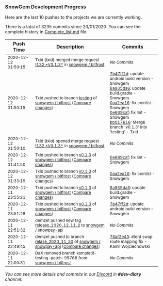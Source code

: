 
### SnowGem Development Progress

Here are the last 10 pushes to the projects we are currently working.

There is a total of 3235 commits since 20/01/2020. You can see the complete history in
 [Complete_list.md](Complete_list.md) file.

| Push Time | Description | Commits |
| --- | --- | --- |
| <sub>2020-12-12 01:50:15</sub> | <sub>Txid (txid) merged merge request [\!132 \*V0\.1\.3\*](https://gitlab.com/snowgem/bitfrost/-/merge_requests/132) in [snowgem / bitfrost](https://gitlab.com/snowgem/bitfrost)</sub> | <sub>_No Commits_</sub> |
| <sub>2020-12-12 01:50:15</sub> | <sub>Txid pushed to branch [testing](https://gitlab.com/snowgem/bitfrost/commits/testing) of [snowgem / bitfrost](https://gitlab.com/snowgem/bitfrost) ([Compare changes](https://gitlab.com/snowgem/bitfrost/compare/dca226012c0a2caebdc91da7bf95d041cbfe6563...bb017616710965c0a3bcd4e299399c73ed1be89e))</sub> | <sub>[7b47ff2d](https://gitlab.com/snowgem/bitfrost/-/commit/7b47ff2dedf6685a8035f537254ebf9e3285fcf3): update android build version - Snowgem<br>[8a935da6](https://gitlab.com/snowgem/bitfrost/-/commit/8a935da6e5665cf8f3f2ae6f9194050d87326b4e): update build.gradle - Snowgem<br>[0aa2ea16](https://gitlab.com/snowgem/bitfrost/-/commit/0aa2ea165f1dfadbc060dd1d999842cb161575b2): fix coinlist - Snowgem<br>[0e669caf](https://gitlab.com/snowgem/bitfrost/-/commit/0e669cafc954b0fcef3cd7ba64d7513ddbb92888): fix lint - Snowgem<br>[bb017616](https://gitlab.com/snowgem/bitfrost/-/commit/bb017616710965c0a3bcd4e299399c73ed1be89e): Merge branch 'v0.1.3' into 'testing' - Txid</sub> |
| <sub>2020-12-12 01:50:10</sub> | <sub>Txid (txid) opened merge request [\!132 \*V0\.1\.3\*](https://gitlab.com/snowgem/bitfrost/-/merge_requests/132) in [snowgem / bitfrost](https://gitlab.com/snowgem/bitfrost)</sub> | <sub>_No Commits_</sub> |
| <sub>2020-12-12 01:41:50</sub> | <sub>Txid pushed to branch [v0\.1\.3](https://gitlab.com/snowgem/bitfrost/commits/v0.1.3) of [snowgem / bitfrost](https://gitlab.com/snowgem/bitfrost) ([Compare changes](https://gitlab.com/snowgem/bitfrost/compare/0aa2ea165f1dfadbc060dd1d999842cb161575b2...0e669cafc954b0fcef3cd7ba64d7513ddbb92888))</sub> | <sub>[0e669caf](https://gitlab.com/snowgem/bitfrost/-/commit/0e669cafc954b0fcef3cd7ba64d7513ddbb92888): fix lint - Snowgem</sub> |
| <sub>2020-12-12 01:33:19</sub> | <sub>Txid pushed to branch [v0\.1\.3](https://gitlab.com/snowgem/bitfrost/commits/v0.1.3) of [snowgem / bitfrost](https://gitlab.com/snowgem/bitfrost) ([Compare changes](https://gitlab.com/snowgem/bitfrost/compare/8a935da6e5665cf8f3f2ae6f9194050d87326b4e...0aa2ea165f1dfadbc060dd1d999842cb161575b2))</sub> | <sub>[0aa2ea16](https://gitlab.com/snowgem/bitfrost/-/commit/0aa2ea165f1dfadbc060dd1d999842cb161575b2): fix coinlist - Snowgem</sub> |
| <sub>2020-12-11 23:55:21</sub> | <sub>Txid pushed to branch [v0\.1\.3](https://gitlab.com/snowgem/bitfrost/commits/v0.1.3) of [snowgem / bitfrost](https://gitlab.com/snowgem/bitfrost) ([Compare changes](https://gitlab.com/snowgem/bitfrost/compare/7b47ff2dedf6685a8035f537254ebf9e3285fcf3...8a935da6e5665cf8f3f2ae6f9194050d87326b4e))</sub> | <sub>[8a935da6](https://gitlab.com/snowgem/bitfrost/-/commit/8a935da6e5665cf8f3f2ae6f9194050d87326b4e): update build.gradle - Snowgem</sub> |
| <sub>2020-12-11 23:51:28</sub> | <sub>Txid pushed to branch [v0\.1\.3](https://gitlab.com/snowgem/bitfrost/commits/v0.1.3) of [snowgem / bitfrost](https://gitlab.com/snowgem/bitfrost) ([Compare changes](https://gitlab.com/snowgem/bitfrost/compare/dcf5e76d2662c966e799b3cbb439077939a4fcc1...7b47ff2dedf6685a8035f537254ebf9e3285fcf3))</sub> | <sub>[7b47ff2d](https://gitlab.com/snowgem/bitfrost/-/commit/7b47ff2dedf6685a8035f537254ebf9e3285fcf3): update android build version - Snowgem</sub> |
| <sub>2020-12-11 22:51:32</sub> | <sub>demzet pushed new tag [release\_2020\_12\_11\_2](https://gitlab.com/snowgem/snowpay-api/-/tags/release_2020_12_11_2) to [snowgem / snowpay\-api](https://gitlab.com/snowgem/snowpay-api)</sub> | <sub>_No Commits_</sub> |
| <sub>2020-12-11 22:49:45</sub> | <sub>demzet pushed to branch [relase\_2020\_11\_30](https://gitlab.com/snowgem/snowpay-api/commits/relase_2020_11_30) of [snowgem / snowpay\-api](https://gitlab.com/snowgem/snowpay-api) ([Compare changes](https://gitlab.com/snowgem/snowpay-api/compare/a9c3da56a4b32308f7f83b05f755ce95491a5e02...76af2e43b1e5b941fed39993f12e57b675e467ca))</sub> | <sub>[76af2e43](https://gitlab.com/snowgem/snowpay-api/-/commit/76af2e43b1e5b941fed39993f12e57b675e467ca): #tent swap route mapping fix - Kamil Wojciechowski</sub> |
| <sub>2020-12-11 22:00:31</sub> | <sub>DaX removed branch kompletit-testing-patch-95768 from [snowgem / bitfrost](https://gitlab.com/snowgem/bitfrost)</sub> | <sub>_No Commits_</sub> |

_You can see more details and commits in our [Discord](https://discord.gg/zumGnbg) in **#dev-diary** channel._
